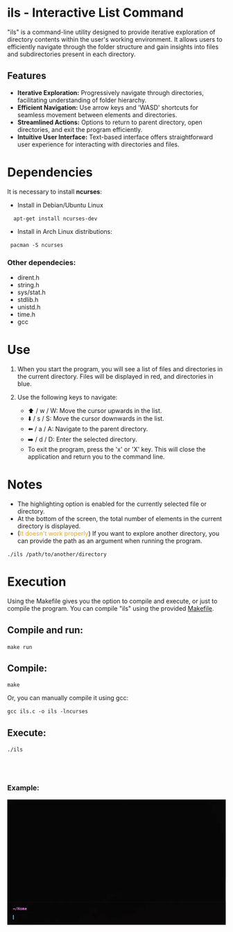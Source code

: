 # ils - Interactive List Command

"ils" is a command-line utility designed to provide iterative exploration of directory contents within the user's working environment. It allows users to efficiently navigate through the folder structure and gain insights into files and subdirectories present in each directory.

## Features

- **Iterative Exploration:** Progressively navigate through directories, facilitating understanding of folder hierarchy.
- **Efficient Navigation:** Use arrow keys and 'WASD' shortcuts for seamless movement between elements and directories.
- **Streamlined Actions:** Options to return to parent directory, open directories, and exit the program efficiently.
- **Intuitive User Interface:** Text-based interface offers straightforward user experience for interacting with directories and files.



# Dependencies 
It is necessary to install __ncurses__:

- Install in Debian/Ubuntu Linux

```
  apt-get install ncurses-dev
```

- Install in Arch Linux distributions:
```
 pacman -S ncurses
```

### Other dependecies:

- dirent.h
- string.h
- sys/stat.h
- stdlib.h
- unistd.h
- time.h
- gcc

# Use

1. When you start the program, you will see a list of files and directories in the current directory. Files will be displayed in red, and directories in blue.

2. Use the following keys to navigate:

   - ⬆️ / w / W: Move the cursor upwards in the list.
   - ⬇️ / s / S: Move the cursor downwards in the list.
   - ⬅️ / a / A: Navigate to the parent directory.
   - ➡️ / d / D: Enter the selected directory.
   - To exit the program, press the 'x' or 'X' key. This will close the application and return you to the command line.


# Notes

- The highlighting option is enabled for the currently selected file or directory.
- At the bottom of the screen, the total number of elements in the current directory is displayed.
- (<span style="color:orange">It doesn't work properly</span>) If you want to explore another directory, you can provide the path as an argument when running the program.

```
./ils /path/to/another/directory
```


# Execution

Using the Makefile gives you the option to compile and execute, or just to compile the program. You can compile "ils" using the provided [Makefile](https://github.com/dfandinodovalo/ils/blob/main/Makefile).

## Compile and run:

```
make run
```

## Compile:

```
make
```

Or, you can manually compile it using gcc:

```
gcc ils.c -o ils -lncurses
```

## Execute:


```
./ils
```
<br>
<br>

### Example:

<p align="center">
  <img src="https://github.com/dfandinodovalo/ils/blob/main/docs/ils.gif?raw=true" alt="ils running in /home/user/Desktop">
</p>